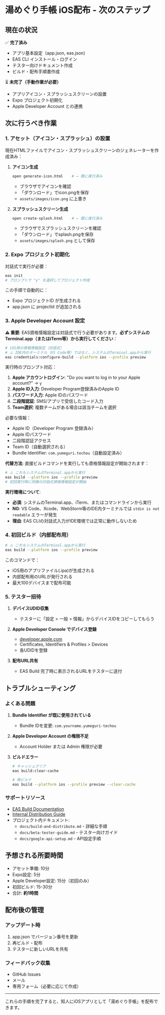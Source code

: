 # 湯めぐり手帳 iOS配布 - 次のステップ

## 現在の状況

✅ **完了済み**
- アプリ基本設定（app.json, eas.json）
- EAS CLI インストール・ログイン
- テスター向けドキュメント作成
- ビルド・配布手順書作成

⏳ **未完了（手動作業が必要）**
- アプリアイコン・スプラッシュスクリーンの設置
- Expo プロジェクト初期化
- Apple Developer Account との連携

## 次に行うべき作業

### 1. アセット（アイコン・スプラッシュ）の設置

現在HTMLファイルでアイコン・スプラッシュスクリーンのジェネレーターを作成済み：

1. **アイコン生成**
   ```bash
   open generate-icon.html    # ← 既に実行済み
   ```
   - ブラウザでアイコンを確認
   - 「ダウンロード」でicon.pngを保存
   - `assets/images/icon.png` に上書き

2. **スプラッシュスクリーン生成**
   ```bash
   open create-splash.html    # ← 既に実行済み
   ```
   - ブラウザでスプラッシュスクリーンを確認
   - 「ダウンロード」でsplash.pngを保存
   - `assets/images/splash.png` として保存

### 2. Expo プロジェクト初期化

対話式で実行が必要：

```bash
eas init
# プロンプトで "y" を選択してプロジェクト作成
```

この手順で自動的に：
- Expo プロジェクトID が生成される
- app.json に projectId が追加される

### 3. Apple Developer Account 設定

**⚠️ 重要**: EAS資格情報設定は対話式で行う必要があります。**必ずシステムのTerminal.app（またはiTerm等）から実行してください**：

```bash
# iOS用の資格情報設定（対話式）
# ⚠️ IDE内のターミナル（VS Code等）ではなく、システムのTerminal.appから実行
eas credentials:configure-build --platform ios --profile preview
```

実行時のプロンプト対応：
1. **Apple アカウントログイン**: "Do you want to log in to your Apple account?" → `y`
2. **Apple ID入力**: Developer Program登録済みのApple ID
3. **パスワード入力**: Apple IDのパスワード
4. **二段階認証**: SMS/アプリで受信したコード入力
5. **Team選択**: 複数チームがある場合は該当チームを選択

必要な情報：
- Apple ID（Developer Program 登録済み）
- Apple IDパスワード
- 二段階認証アクセス
- Team ID（自動選択される）
- Bundle Identifier: `com.yumeguri.techou`（自動設定済み）

**代替方法**: 直接ビルドコマンドを実行しても資格情報設定が開始されます：
```bash
# ⚠️ これもシステムのTerminal.appから実行
eas build --platform ios --profile preview
# 初回実行時に同様の対話式資格情報設定が開始
```

**実行環境について**: 
- **必須**: システムのTerminal.app、iTerm、またはコマンドラインから実行
- **NG**: VS Code、Xcode、WebStorm等のIDE内ターミナルでは `stdin is not readable` エラーが発生
- **理由**: EAS CLIの対話式入力がIDE環境では正常に動作しないため

### 4. 初回ビルド（内部配布用）

```bash
# ⚠️ これもシステムのTerminal.appから実行
eas build --platform ios --profile preview
```

このコマンドで：
- iOS用のアプリファイル(.ipa)が生成される
- 内部配布用のURLが発行される
- 最大100デバイスまで配布可能

### 5. テスター招待

1. **デバイスUDID収集**
   - テスターに「設定 > 一般 > 情報」からデバイスIDをコピーしてもらう
   
2. **Apple Developer Console でデバイス登録**
   - [developer.apple.com](https://developer.apple.com)
   - Certificates, Identifiers & Profiles > Devices
   - 各UDIDを登録

3. **配布URL共有**
   - EAS Build 完了時に表示されるURLをテスターに送付

## トラブルシューティング

### よくある問題

1. **Bundle Identifier が既に使用されている**
   - Bundle IDを変更: `com.yourname.yumeguri-techou`
   
2. **Apple Developer Account の権限不足**
   - Account Holder または Admin 権限が必要
   
3. **ビルドエラー**
   ```bash
   # キャッシュクリア
   eas build:clear-cache
   
   # 再ビルド
   eas build --platform ios --profile preview --clear-cache
   ```

### サポートリソース

- [EAS Build Documentation](https://docs.expo.dev/build/introduction/)
- [Internal Distribution Guide](https://docs.expo.dev/build/internal-distribution/)
- プロジェクト内ドキュメント:
  - `docs/build-and-distribute.md` - 詳細な手順
  - `docs/beta-tester-guide.md` - テスター向けガイド
  - `docs/google-api-setup.md` - API設定手順

## 予想される所要時間

- アセット準備: 10分
- Expo設定: 5分
- Apple Developer設定: 15分（初回のみ）
- 初回ビルド: 15-30分
- 合計: **約1時間**

## 配布後の管理

### アップデート時
1. app.json でバージョン番号を更新
2. 再ビルド・配布
3. テスターに新しいURLを共有

### フィードバック収集
- GitHub Issues
- メール
- 専用フォーム（必要に応じて作成）

---

これらの手順を完了すると、知人にiOSアプリとして「湯めぐり手帳」を配布できます。